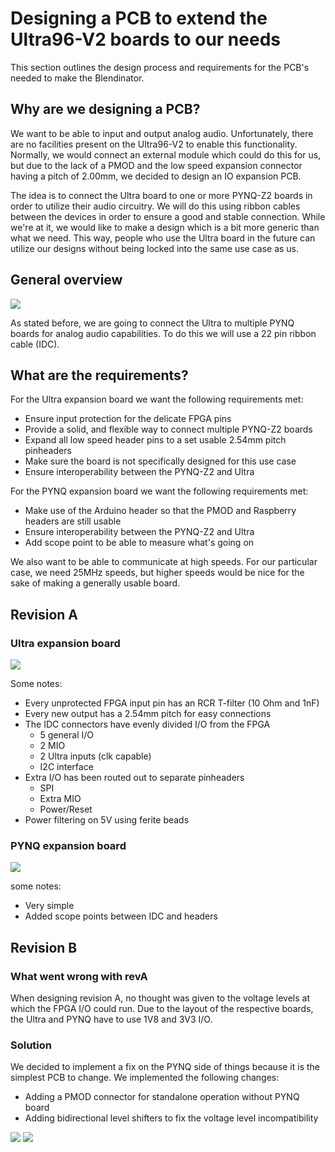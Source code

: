 # Designing a PCB to extend the Ultra96-V2 boards to our needs

This section outlines the design process and requirements for the PCB's needed to make the Blendinator. 

## Why are we designing a PCB?

We want to be able to input and output analog audio. Unfortunately, there are no facilities present on the Ultra96-V2 to enable this functionality. Normally, we would connect an external module which could do this for us, but due to the lack of a PMOD and the low speed expansion connector having a pitch of 2.00mm, we decided to design an IO expansion PCB. 

The idea is to connect the Ultra board to one or more PYNQ-Z2 boards in order to utilize their audio circuitry. We will do this using ribbon cables between the devices in order to ensure a good and stable connection. While we're at it, we would like to make a design which is a bit more generic than what we need. This way, people who use the Ultra board in the future can utilize our designs without being locked into the same use case as us. 

## General overview

<img src="/img/rnd_pcb_overview.png"/>

As stated before, we are going to connect the Ultra to multiple PYNQ boards for analog audio capabilities. To do this we will use a 22 pin ribbon cable (IDC). 

## What are the requirements?

For the Ultra expansion board we want the following requirements met:

 * Ensure input protection for the delicate FPGA pins
 * Provide a solid, and flexible way to connect multiple PYNQ-Z2 boards
 * Expand all low speed header pins to a set usable 2.54mm pitch pinheaders
 * Make sure the board is not specifically designed for this use case
 * Ensure interoperability between the PYNQ-Z2 and Ultra

For the PYNQ expansion board we want the following requirements met:

 * Make use of the Arduino header so that the PMOD and Raspberry headers are still usable
 * Ensure interoperability between the PYNQ-Z2 and Ultra
 * Add scope point to be able to measure what's going on

We also want to be able to communicate at high speeds. For our particular case, we need 25MHz speeds, but higher speeds would be nice for the sake of making a generally usable board. 

## Revision A

### Ultra expansion board

<img src="/img/ultra_revA.png"/>

Some notes:

 * Every unprotected FPGA input pin has an RCR T-filter (10 Ohm and 1nF)
 * Every new output has a 2.54mm pitch for easy connections
 * The IDC connectors have evenly divided I/O from the FPGA
    * 5 general I/O
    * 2 MIO
    * 2 Ultra inputs (clk capable)
    * I2C interface
 * Extra I/O has been routed out to separate pinheaders
    * SPI
    * Extra MIO
    * Power/Reset
 * Power filtering on 5V using ferite beads

### PYNQ expansion board

<img src="/img/pynq_revA.png"/>

some notes:

 * Very simple
 * Added scope points between IDC and headers

## Revision B

### What went wrong with revA

When designing revision A, no thought was given to the voltage levels at which the FPGA I/O could run. Due to the layout of the respective boards, the Ultra and PYNQ have to use 1V8 and 3V3 I/O. 

### Solution

We decided to implement a fix on the PYNQ side of things because it is the simplest PCB to change. We implemented the following changes:

 * Adding a PMOD connector for standalone operation without PYNQ board
 * Adding bidirectional level shifters to fix the voltage level incompatibility


<img src="/img/pynq_revB_front.png"/>
<img src="/img/pynq_revB_back.png"/>